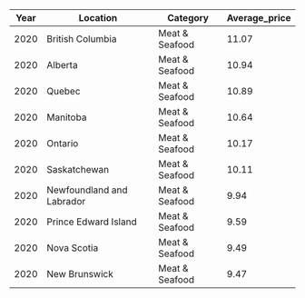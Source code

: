 |Year|Location|Category|Average_price|
|---|---|---|---|
|2020|British Columbia|Meat &amp; Seafood|11.07|
|2020|Alberta|Meat &amp; Seafood|10.94|
|2020|Quebec|Meat &amp; Seafood|10.89|
|2020|Manitoba|Meat &amp; Seafood|10.64|
|2020|Ontario|Meat &amp; Seafood|10.17|
|2020|Saskatchewan|Meat &amp; Seafood|10.11|
|2020|Newfoundland and Labrador|Meat &amp; Seafood|9.94|
|2020|Prince Edward Island|Meat &amp; Seafood|9.59|
|2020|Nova Scotia|Meat &amp; Seafood|9.49|
|2020|New Brunswick|Meat &amp; Seafood|9.47|
